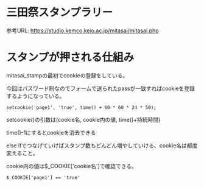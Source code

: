 # 三田祭スタンプラリー
参考URL: https://studio.kemco.keio.ac.jp/mitasai/mitasai.php

# スタンプが押される仕組み
mitasai_stampの最初でcookieの登録をしている。

今回はパスワード制なのでフォームで送られたpassが一致すればcookieを登録するようになっている。
```
setcookie('page1', 'true', time() + 60 * 60 * 24 * 50);
```
setcookie()の引数は(cookie名, cookie内の値, time()+持続時間)

time()-1にするとcookieを消去できる

else ifでつなげていけばスタンプ数もどんどん増やしていける、cookie名は都度変えること。

cookie内の値は$_COOKIE['cookie名']で確認できる。
```
$_COOKIE['page1'] == 'true'
```
